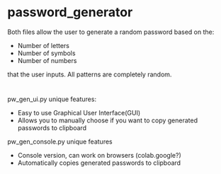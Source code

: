 # password_generator

Both files allow the user to generate a random password based on the:
- Number of letters
- Number of symbols
- Number of numbers

that the user inputs. All patterns are completely random.

#

pw_gen_ui.py unique features:
- Easy to use Graphical User Interface(GUI)
- Allows you to manually choose if you want to copy generated passwords to clipboard

pw_gen_console.py unique features
- Console version, can work on browsers (colab.google?)
- Automatically copies generated passwords to clipboard
